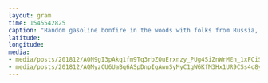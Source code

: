 ```yaml
---
layout: gram
time: 1545542825
caption: "Random gasoline bonfire in the woods with folks from Russia, Ukraine, France, Turkey, and I, the solo American. ❤️"
latitude: 
longitude: 
media:
- media/posts/201812/AQN9gI3pAkq1fm9Tq3rbZOuErxnzy_PUg4SiZnWrMEn_1xFCiSka5OjiCdMSd2rHbTls9UYqYIkR4lk8jjoD3fQs4Blta32cTJK6R8_18008763181066187.mp4
- media/posts/201812/AQMyzCU6UaBq6ASpDnpIgAwnSyMyC1gW6KfM3Hx1UR9CSs4c8ypKbVJ0gw8FUSA_7sSP366s61cd60ZenZXezaWVnGHCupR7LPNDZ9U_17995526740125601.mp4
---
```

